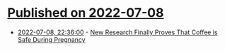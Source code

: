 # [Published on 2022-07-08](index.md)

* [2022-07-08, 22:36:00](https://soylentnews.org/article.pl?sid=22/07/08/0136227&from=rss) - [New Research Finally Proves That Coffee is Safe During Pregnancy](https://soylentnews.org/article.pl?sid=22/07/08/0136227&from=rss)

